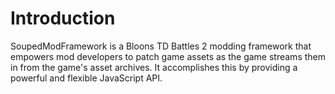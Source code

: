 # Introduction

SoupedModFramework is a Bloons TD Battles 2 modding framework that empowers mod developers to patch game assets as the game streams them in from the game's asset archives. It accomplishes this by providing a powerful and flexible JavaScript API.
